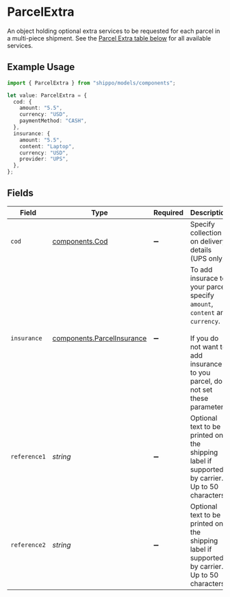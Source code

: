 # ParcelExtra

An object holding optional extra services to be requested for each parcel in a multi-piece shipment. 
See the <a href="#section/Parcel-Extras">Parcel Extra table below</a> for all available services.

## Example Usage

```typescript
import { ParcelExtra } from "shippo/models/components";

let value: ParcelExtra = {
  cod: {
    amount: "5.5",
    currency: "USD",
    paymentMethod: "CASH",
  },
  insurance: {
    amount: "5.5",
    content: "Laptop",
    currency: "USD",
    provider: "UPS",
  },
};
```

## Fields

| Field                                                                                                                                                               | Type                                                                                                                                                                | Required                                                                                                                                                            | Description                                                                                                                                                         |
| ------------------------------------------------------------------------------------------------------------------------------------------------------------------- | ------------------------------------------------------------------------------------------------------------------------------------------------------------------- | ------------------------------------------------------------------------------------------------------------------------------------------------------------------- | ------------------------------------------------------------------------------------------------------------------------------------------------------------------- |
| `cod`                                                                                                                                                               | [components.Cod](../../models/components/cod.md)                                                                                                                    | :heavy_minus_sign:                                                                                                                                                  | Specify collection on delivery details (UPS only).                                                                                                                  |
| `insurance`                                                                                                                                                         | [components.ParcelInsurance](../../models/components/parcelinsurance.md)                                                                                            | :heavy_minus_sign:                                                                                                                                                  | To add insurace to your parcel, specify `amount`, `content` and `currency`. <br><br>If you do not want to add insurance to you parcel, do not set these parameters. |
| `reference1`                                                                                                                                                        | *string*                                                                                                                                                            | :heavy_minus_sign:                                                                                                                                                  | Optional text to be printed on the shipping label if supported by carrier. Up to 50 characters.                                                                     |
| `reference2`                                                                                                                                                        | *string*                                                                                                                                                            | :heavy_minus_sign:                                                                                                                                                  | Optional text to be printed on the shipping label if supported by carrier. Up to 50 characters.                                                                     |